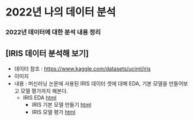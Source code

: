 # 2022년 나의 데이터 분석
### 2022년 데이터에 대한 분석 내용 정리


## [IRIS 데이터 분석해 보기]
  * 데이터 참조 : https://www.kaggle.com/datasets/uciml/iris
  * 이미지 
  * 내용 : 머신러닝 논문에 사용된 IRIS 데이터 셋에 대해 EDA, 기본 모델을 만들어보고 모델 평가까지 해본다.
    * IRIS EDA [html](https://sim-yeonsoo.github.io/MyDataAnalysis/IRIS_BASIC01.html)
	  * IRIS 기본 모델 만들기 [html]()
	  * IRIS 모델 평가 [html]()
